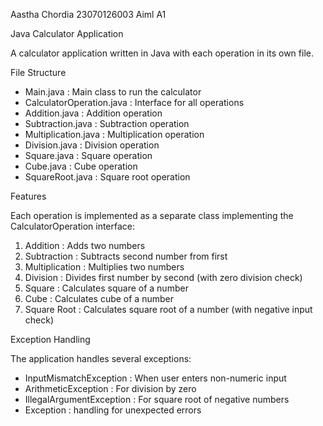 Aastha Chordia
23070126003
Aiml A1

Java Calculator Application 

A calculator application written in Java with each operation in its own file.

File Structure

- Main.java : Main class to run the calculator
- CalculatorOperation.java : Interface for all operations
- Addition.java : Addition operation
- Subtraction.java : Subtraction operation
- Multiplication.java : Multiplication operation
- Division.java : Division operation
- Square.java : Square operation
- Cube.java : Cube operation
- SquareRoot.java : Square root operation

Features

Each operation is implemented as a separate class implementing the CalculatorOperation interface:

1. Addition : Adds two numbers
2. Subtraction : Subtracts second number from first
3. Multiplication : Multiplies two numbers
4. Division : Divides first number by second (with zero division check)
5. Square : Calculates square of a number
6. Cube : Calculates cube of a number
7. Square Root : Calculates square root of a number (with negative input check)

Exception Handling

The application handles several exceptions:
- InputMismatchException : When user enters non-numeric input
- ArithmeticException : For division by zero
- IllegalArgumentException : For square root of negative numbers
- Exception : handling for unexpected errors
